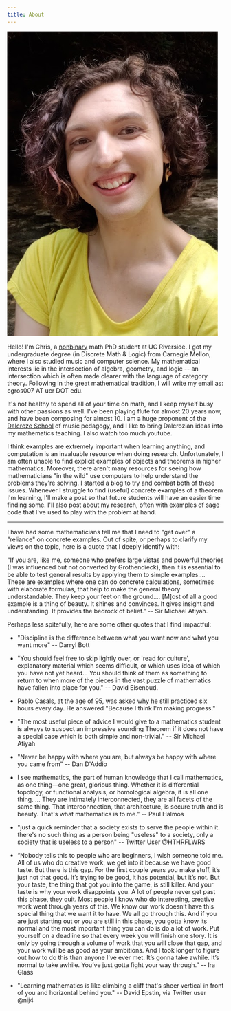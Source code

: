 ```yaml
---
title: About
---
```


<img src="/assets/images/headshot-cropped.jpg" alt="A photo of me" class="profile"/>

Hello! I'm Chris, a [nonbinary](https://en.wikipedia.org/wiki/Non-binary_gender)
math PhD student at UC Riverside. I got my
undergraduate degree (in Discrete Math & Logic) from Carnegie Mellon, where I
also studied music and computer science.
My mathematical interests lie in the intersection of algebra, geometry,
and logic -- an intersection which is often made clearer with the language
of category theory.
Following in the great mathematical tradition, I
will write my email as: cgros007 AT ucr DOT edu.

It's not healthy to spend all of your time on math, and I keep myself
busy with other passions as well.
I've been playing flute for almost 20 years now, and have been composing for
almost 10. I am a huge proponent of the
[Dalcroze School](https://dalcrozeusa.org/about-dalcroze/what-is-dalcroze/)
of music pedagogy, and I like to bring Dalcrozian ideas into my
mathematics teaching. I also watch too much youtube.

I think examples are extremely important when learning anything, and
computation is an invaluable resource when doing research. Unfortunately,
I am often unable to find explicit examples of objects and theorems in 
higher mathematics. Moreover, there aren't many resources for 
seeing how mathematicians "in the wild" use computers to help understand the 
problems they're solving. I started a blog to try and combat both of these 
issues. Whenever I struggle to find (useful) concrete examples 
of a theorem I'm learning, I'll make a post so that future students will have an 
easier time finding some. I'll also post about my research, often with examples 
of [sage](https://sagemath.org) code that I've used to play with the problem at hand.

---

I have had some mathematicians tell me that I need to "get over" a
"reliance" on concrete examples. Out of spite, or perhaps to clarify my views
on the topic, here is a quote that I deeply identify with:

<div class="boxed" markdown="1">
"If you are, like me, someone who prefers large vistas and powerful theories
(I was influenced but not converted by Grothendieck), then it is essential to
be able to test general results by applying them to simple examples....
These are examples where one can do concrete calculations, sometimes with
elaborate formulas, that help to make the general theory understandable.
They keep your feet on the ground.... [M]ost of all a good example is a thing
of beauty. It shines and convinces. It gives insight and understanding.
It provides the bedrock of belief." -- Sir Michael Atiyah.
</div>

Perhaps less spitefully, here are some other quotes that I find impactful:

- "Discipline is the difference between what you want now and what you
want more" -- Darryl Bott

- "You should feel free to skip lightly over, or 'read for culture', explanatory
material which seems difficult, or which uses idea of which you have not yet
heard... You should think of them as something to return to when more of the
pieces in the vast puzzle of mathematics have fallen into place for you." --
David Eisenbud.

- Pablo Casals, at the age of 95, was asked why he still practiced six hours
every day. He answered "Because I think I'm making progress."

- "The most useful piece of advice I would give to a mathematics student is
always to suspect an impressive sounding Theorem if it does not have a
special case which is both simple and non-trivial." -- Sir Michael Atiyah

- "Never be happy with where you are, but always be happy with 
where you came from" -- Dan D'Addio

- I see mathematics, the part of human knowledge that I call mathematics, 
as one thing—one great, glorious thing. Whether it is differential topology, 
or functional analysis, or homological algebra, it is all one thing. ... 
They are intimately interconnected, they are all facets of the same thing. 
That interconnection, that architecture, is secure truth and is beauty. 
That's what mathematics is to me.” -- Paul Halmos

- "just a quick reminder that a society exists to serve the people within it.
there's no such thing as a person being "useless" to a society, only a society
that is useless to a person" -- Twitter User @HTHRFLWRS

- “Nobody tells this to people who are beginners, I wish someone told me. 
All of us who do creative work, we get into it because we have good taste. 
But there is this gap. For the first couple years you make stuff, it’s just 
not that good. It’s trying to be good, it has potential, but it’s not. 
But your taste, the thing that got you into the game, is still killer. 
And your taste is why your work disappoints you. A lot of people never get 
past this phase, they quit. Most people I know who do interesting, creative 
work went through years of this. We know our work doesn’t have this special 
thing that we want it to have. We all go through this. And if you are just 
starting out or you are still in this phase, you gotta know its normal and 
the most important thing you can do is do a lot of work. Put yourself on a 
deadline so that every week you will finish one story. It is only by going 
through a volume of work that you will close that gap, and your work will be 
as good as your ambitions. And I took longer to figure out how to do this than 
anyone I’ve ever met. It’s gonna take awhile. It’s normal to take awhile. 
You’ve just gotta fight your way through.”  -- Ira Glass

- "Learning mathematics is like climbing a cliff that's sheer vertical
in front of you and horizontal behind you." -- David Epstin, via Twitter
user @nij4
